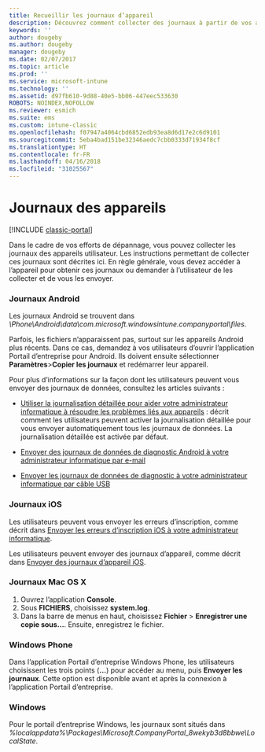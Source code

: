 ```yaml
---
title: Recueillir les journaux d’appareil
description: Découvrez comment collecter des journaux à partir de vos appareils gérés.
keywords: ''
author: dougeby
ms.author: dougeby
manager: dougeby
ms.date: 02/07/2017
ms.topic: article
ms.prod: ''
ms.service: microsoft-intune
ms.technology: ''
ms.assetid: d97fb610-9d88-40e5-bb06-447eec533630
ROBOTS: NOINDEX,NOFOLLOW
ms.reviewer: esmich
ms.suite: ems
ms.custom: intune-classic
ms.openlocfilehash: f07947a4064cbd6852edb93ea8d6d17e2c6d9101
ms.sourcegitcommit: 5eba4bad151be32346aedc7cbb0333d71934f8cf
ms.translationtype: HT
ms.contentlocale: fr-FR
ms.lasthandoff: 04/16/2018
ms.locfileid: "31025567"
---
```

# <a name="device-logs"></a>Journaux des appareils

[!INCLUDE [classic-portal](../includes/classic-portal.md)]

Dans le cadre de vos efforts de dépannage, vous pouvez collecter les journaux des appareils utilisateur. Les instructions permettant de collecter ces journaux sont décrites ici. En règle générale, vous devez accéder à l’appareil pour obtenir ces journaux ou demander à l’utilisateur de les collecter et de vous les envoyer.

### <a name="android-logs"></a>Journaux Android
Les journaux Android se trouvent dans *<Android Device>\Phone\Android\data\com.microsoft.windowsintune.companyportal\files*.

Parfois, les fichiers n’apparaissent pas, surtout sur les appareils Android plus récents. Dans ce cas, demandez à vos utilisateurs d’ouvrir l’application Portail d’entreprise pour Android. Ils doivent ensuite sélectionner **Paramètres**>**Copier les journaux** et redémarrer leur appareil.

Pour plus d’informations sur la façon dont les utilisateurs peuvent vous envoyer des journaux de données, consultez les articles suivants :

- [Utiliser la journalisation détaillée pour aider votre administrateur informatique à résoudre les problèmes liés aux appareils](/intune-user-help/use-verbose-logging-to-help-your-it-administrator-fix-device-issues-android) : décrit comment les utilisateurs peuvent activer la journalisation détaillée pour vous envoyer automatiquement tous les journaux de données. La journalisation détaillée est activée par défaut.

- [Envoyer des journaux de données de diagnostic Android à votre administrateur informatique par e-mail](/intune-user-help/send-logs-to-your-it-admin-by-email-android)

- [Envoyer les journaux de données de diagnostic à votre administrateur informatique par câble USB](/intune-user-help/send-diagnostic-data-logs-to-your-it-administrator-using-a-usb-cable-android)

### <a name="ios-logs"></a>Journaux iOS

Les utilisateurs peuvent vous envoyer les erreurs d’inscription, comme décrit dans [Envoyer les erreurs d’inscription iOS à votre administrateur informatique](/intune-user-help/send-errors-to-your-it-admin-ios).

Les utilisateurs peuvent envoyer des journaux d’appareil, comme décrit dans [Envoyer des journaux d’appareil iOS](/intune-user-help/send-logs-to-microsoft-ios).

### <a name="mac-os-x-logs"></a>Journaux Mac OS X

1. Ouvrez l’application **Console**.
2. Sous **FICHIERS**, choisissez **system.log**.
3. Dans la barre de menus en haut, choisissez **Fichier** > **Enregistrer une copie sous…**. Ensuite, enregistrez le fichier.

### <a name="windows-phone"></a>Windows Phone

Dans l’application Portail d’entreprise Windows Phone, les utilisateurs choisissent les trois points (**...**) pour accéder au menu, puis **Envoyer les journaux**. Cette option est disponible avant et après la connexion à l’application Portail d’entreprise.

### <a name="windows"></a>Windows

Pour le portail d’entreprise Windows, les journaux sont situés dans *%localappdata%\Packages\Microsoft.CompanyPortal_8wekyb3d8bbwe\LocalState*.
